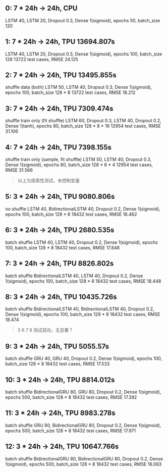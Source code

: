 ## 0: 7 * 24h -> 24h, CPU
LSTM 40, LSTM 20, Dropout 0.3, Dense 1(sigmoid), epochs 50, batch_size 120

## 1: 7 * 24h -> 24h, TPU 13694.807s
LSTM 40, LSTM 20, Dropout 0.3, Dense 1(sigmoid), epochs 100, batch_size 128
13722 test cases, RMSE 24.125

## 2: 7 * 24h -> 24h, TPU 13495.855s
shuffle data (both)
LSTM 50, LSTM 40, Dropout 0.3, Dense 1(sigmoid), epochs 100, batch_size 128 * 8
13722 test cases, RMSE 18.212

## 3: 7 * 24h -> 24h, TPU 7309.474s
shuffle train only (fit shuffle)
LSTM 60, Dropout 0.3, LSTM 40, Dropout 0.2, Dense 1(tanh), epochs 80, batch_size 128 * 8 * 16
12954 test cases, RMSE 31.106

## 4: 7 * 24h -> 24h, TPU 7398.155s
shuffle train only (sample, fit shuffle)
LSTM 50, LSTM 40, Dropout 0.3, Dense 1(sigmoid), epochs 80, batch_size 128 * 8 * 4
12954 test cases, RMSE 31.566

> 以上为探索性测试，未控制变量

## 5: 3 * 24h -> 24h, TPU 9080.806s
no shuffle
LSTM 40, BidirectionalLSTM 40, Dropout 0.2, Dense 1(sigmoid), epochs 100, batch_size 128 * 8
18432 test cases, RMSE 18.462

## 6: 3 * 24h -> 24h, TPU 2680.535s
batch shuffle
LSTM 40, LSTM 40, Dropout 0.2, Dense 1(sigmoid), epochs 100, batch_size 128 * 8
18432 test cases, RMSE 17.848

## 7: 3 * 24h -> 24h, TPU 8826.802s
batch shuffle
BidirectionalLSTM 40, LSTM 40, Dropout 0.2, Dense 1(sigmoid), epochs 100, batch_size 128 * 8
18432 test cases, RMSE 18.448

## 8: 3 * 24h -> 24h, TPU 10435.726s
batch shuffle
BidirectionalLSTM 40, BidirectionalLSTM 40, Dropout 0.2, Dense 1(sigmoid), epochs 100, batch_size 128 * 8
18432 test cases, RMSE 18.474

> 5 6 7 8 测试双向，无显著？

## 9: 3 * 24h -> 24h, TPU 5055.57s
batch shuffle
GRU 40, GRU 40, Dropout 0.2, Dense 1(sigmoid), epochs 100, batch_size 128 * 8
18432 test cases, RMSE 17.533

## 10: 3 * 24h -> 24h, TPU 8814.012s
batch shuffle
BidirectionalGRU 80, GRU 80, Dropout 0.2, Dense 1(sigmoid), epochs 500, batch_size 128 * 8
18432 test cases, RMSE 17.392

## 11: 3 * 24h -> 24h, TPU 8983.278s
batch shuffle
GRU 80, BidirectionalGRU 80, Dropout 0.2, Dense 1(sigmoid), epochs 500, batch_size 128 * 8
18432 test cases, RMSE 17.971

## 12: 3 * 24h -> 24h, TPU 10647.766s
batch shuffle
BidirectionalGRU 80, BidirectionalGRU 80, Dropout 0.2, Dense 1(sigmoid), epochs 500, batch_size 128 * 8
18432 test cases, RMSE 18.083